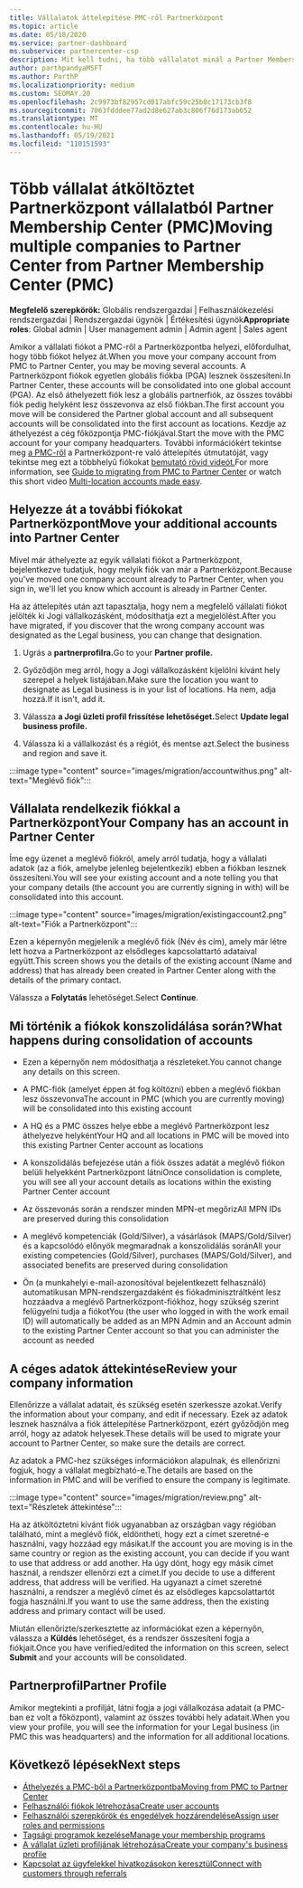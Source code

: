 ```yaml
---
title: Vállalatok áttelepítése PMC-ről Partnerközpont
ms.topic: article
ms.date: 05/18/2020
ms.service: partner-dashboard
ms.subservice: partnercenter-csp
description: Mit kell tudni, ha több vállalatot minál a Partner Membership Center (PMC) a Partnerközpont és konszolidálja őket egy globális partnerfiókban.
author: parthpandyaMSFT
ms.author: ParthP
ms.localizationpriority: medium
ms.custom: SEOMAY.20
ms.openlocfilehash: 2c9973bf82957cd017abfc59c25b0c17173cb3f8
ms.sourcegitcommit: 7063fdddee77ad2d8e627ab3c806f76d173ab652
ms.translationtype: MT
ms.contentlocale: hu-HU
ms.lasthandoff: 05/19/2021
ms.locfileid: "110151593"
---
```

# <a name="moving-multiple-companies-to-partner-center-from-partner-membership-center-pmc"></a><span data-ttu-id="55129-103">Több vállalat átköltöztet Partnerközpont vállalatból Partner Membership Center (PMC)</span><span class="sxs-lookup"><span data-stu-id="55129-103">Moving multiple companies to Partner Center from Partner Membership Center (PMC)</span></span>

<span data-ttu-id="55129-104">**Megfelelő szerepkörök:** Globális rendszergazdai | Felhasználókezelési rendszergazdai | Rendszergazdai ügynök | Értékesítési ügynök</span><span class="sxs-lookup"><span data-stu-id="55129-104">**Appropriate roles**: Global admin | User management admin | Admin agent | Sales agent</span></span>

<span data-ttu-id="55129-105">Amikor a vállalati fiókot a PMC-ről a Partnerközpontba helyezi, előfordulhat, hogy több fiókot helyez át.</span><span class="sxs-lookup"><span data-stu-id="55129-105">When you move your company account from PMC to Partner Center, you may be moving several accounts.</span></span> <span data-ttu-id="55129-106">A Partnerközpont fiókok egyetlen globális fiókba (PGA) lesznek összesíteni.</span><span class="sxs-lookup"><span data-stu-id="55129-106">In Partner Center, these accounts will be consolidated into one global account (PGA).</span></span> <span data-ttu-id="55129-107">Az első áthelyezett fiók lesz a globális partnerfiók, az összes további fiók pedig helyként lesz összevonva az első fiókban.</span><span class="sxs-lookup"><span data-stu-id="55129-107">The first account you move will be considered the Partner global account and all subsequent accounts will be consolidated into the first account as locations.</span></span> <span data-ttu-id="55129-108">Kezdje az áthelyezést a cég főközpontja PMC-fiókjával.</span><span class="sxs-lookup"><span data-stu-id="55129-108">Start the move with the PMC account for your company headquarters.</span></span> <span data-ttu-id="55129-109">További információkért tekintse meg [a PMC-ről](guide-to-migration.md) a Partnerközpont-re való áttelepítés útmutatóját, vagy tekintse meg ezt a többhelyű fiókokat [bemutató rövid videót.](https://vimeo.com/290335248)</span><span class="sxs-lookup"><span data-stu-id="55129-109">For more information, see [Guide to migrating from PMC to Partner Center](guide-to-migration.md) or watch this short video [Multi-location accounts made easy](https://vimeo.com/290335248).</span></span>

## <a name="move-your-additional-accounts-into-partner-center"></a><span data-ttu-id="55129-110">Helyezze át a további fiókokat Partnerközpont</span><span class="sxs-lookup"><span data-stu-id="55129-110">Move your additional accounts into Partner Center</span></span>

<span data-ttu-id="55129-111">Mivel már áthelyezte az egyik vállalati fiókot a Partnerközpont, bejelentkezve tudatjuk, hogy melyik fiók van már a Partnerközpont.</span><span class="sxs-lookup"><span data-stu-id="55129-111">Because you've moved one company account already to Partner Center, when you sign in, we'll let you know which account is already in Partner Center.</span></span>

<span data-ttu-id="55129-112">Ha az áttelepítés után azt tapasztalja, hogy nem a megfelelő vállalati fiókot jelölték ki Jogi vállalkozásként, módosíthatja ezt a megjelölést.</span><span class="sxs-lookup"><span data-stu-id="55129-112">After you have migrated, if you discover that the wrong company account was designated as the Legal business, you can change that designation.</span></span>

1. <span data-ttu-id="55129-113">Ugrás a **partnerprofilra.**</span><span class="sxs-lookup"><span data-stu-id="55129-113">Go to your **Partner profile.**</span></span>

2. <span data-ttu-id="55129-114">Győződjön meg arról, hogy a Jogi vállalkozásként kijelölni kívánt hely szerepel a helyek listájában.</span><span class="sxs-lookup"><span data-stu-id="55129-114">Make sure the location you want to designate as Legal business is in your list of locations.</span></span> <span data-ttu-id="55129-115">Ha nem, adja hozzá.</span><span class="sxs-lookup"><span data-stu-id="55129-115">If it isn't, add it.</span></span>

3. <span data-ttu-id="55129-116">Válassza **a Jogi üzleti profil frissítése lehetőséget.**</span><span class="sxs-lookup"><span data-stu-id="55129-116">Select **Update legal business profile.**</span></span>

4. <span data-ttu-id="55129-117">Válassza ki a vállalkozást és a régiót, és mentse azt.</span><span class="sxs-lookup"><span data-stu-id="55129-117">Select the business and region and save it.</span></span>

:::image type="content" source="images/migration/accountwithus.png" alt-text="Meglévő fiók":::

## <a name="your-company-has-an-account-in-partner-center"></a><span data-ttu-id="55129-119">Vállalata rendelkezik fiókkal a Partnerközpont</span><span class="sxs-lookup"><span data-stu-id="55129-119">Your Company has an account in Partner Center</span></span>

<span data-ttu-id="55129-120">Íme egy üzenet a meglévő fiókról, amely arról tudatja, hogy a vállalati adatok (az a fiók, amelybe jelenleg bejelentkezik) ebben a fiókban lesznek összesíteni.</span><span class="sxs-lookup"><span data-stu-id="55129-120">You will see your existing account and a note telling you that your company details (the account you are currently signing in with) will be consolidated into this account.</span></span>

:::image type="content" source="images/migration/existingaccount2.png" alt-text="Fiók a Partnerközpont":::

<span data-ttu-id="55129-122">Ezen a képernyőn megjelenik a meglévő fiók (Név és cím), amely már létre lett hozva a Partnerközpont az elsődleges kapcsolattartó adataival együtt.</span><span class="sxs-lookup"><span data-stu-id="55129-122">This screen shows you the details of the existing account (Name and address) that has already been created in Partner Center along with the details of the primary contact.</span></span>

<span data-ttu-id="55129-123">Válassza a **Folytatás** lehetőséget.</span><span class="sxs-lookup"><span data-stu-id="55129-123">Select **Continue**.</span></span>

## <a name="what-happens-during-consolidation-of-accounts"></a><span data-ttu-id="55129-124">Mi történik a fiókok konszolidálása során?</span><span class="sxs-lookup"><span data-stu-id="55129-124">What happens during consolidation of accounts</span></span>

- <span data-ttu-id="55129-125">Ezen a képernyőn nem módosíthatja a részleteket.</span><span class="sxs-lookup"><span data-stu-id="55129-125">You cannot change any details on this screen.</span></span>

- <span data-ttu-id="55129-126">A PMC-fiók (amelyet éppen át fog költözni) ebben a meglévő fiókban lesz összevonva</span><span class="sxs-lookup"><span data-stu-id="55129-126">The account in PMC (which you are currently moving) will be consolidated into this existing account</span></span>

- <span data-ttu-id="55129-127">A HQ és a PMC összes helye ebbe a meglévő Partnerközpont lesz áthelyezve helyként</span><span class="sxs-lookup"><span data-stu-id="55129-127">Your HQ and all locations in PMC will be moved into this existing Partner Center account as locations</span></span>

- <span data-ttu-id="55129-128">A konszolidálás befejezése után a fiók összes adatát a meglévő fiókon belüli helyekként Partnerközpont látni</span><span class="sxs-lookup"><span data-stu-id="55129-128">Once consolidation is complete, you will see all your account details as locations within the existing Partner Center account</span></span>

- <span data-ttu-id="55129-129">Az összevonás során a rendszer minden MPN-et megőriz</span><span class="sxs-lookup"><span data-stu-id="55129-129">All MPN IDs are preserved during this consolidation</span></span>

- <span data-ttu-id="55129-130">A meglévő kompetenciák (Gold/Silver), a vásárlások (MAPS/Gold/Silver) és a kapcsolódó előnyök megmaradnak a konszolidálás során</span><span class="sxs-lookup"><span data-stu-id="55129-130">All your existing competencies (Gold/Silver), purchases (MAPS/Gold/Silver), and associated benefits are preserved during consolidation</span></span>

- <span data-ttu-id="55129-131">Ön (a munkahelyi e-mail-azonosítóval bejelentkezett felhasználó) automatikusan MPN-rendszergazdaként és fiókadminisztráltként lesz hozzáadva a meglévő Partnerközpont-fiókhoz, hogy szükség szerint felügyelni tudja a fiókot</span><span class="sxs-lookup"><span data-stu-id="55129-131">You (the user who logged in with the work email ID) will automatically be added as an MPN Admin and an Account admin to the existing Partner Center account so that you can administer the account as needed</span></span>

## <a name="review-your-company-information"></a><span data-ttu-id="55129-132">A céges adatok áttekintése</span><span class="sxs-lookup"><span data-stu-id="55129-132">Review your company information</span></span>

<span data-ttu-id="55129-133">Ellenőrizze a vállalat adatait, és szükség esetén szerkessze azokat.</span><span class="sxs-lookup"><span data-stu-id="55129-133">Verify the information about your company, and edit if necessary.</span></span>  <span data-ttu-id="55129-134">Ezek az adatok lesznek használva a fiók áttelepítése Partnerközpont, ezért győződjön meg arról, hogy az adatok helyesek.</span><span class="sxs-lookup"><span data-stu-id="55129-134">These details will be used to migrate your account to Partner Center, so make sure the details are correct.</span></span>

<span data-ttu-id="55129-135">Az adatok a PMC-hez szükséges információkon alapulnak, és ellenőrizni fogjuk, hogy a vállalat megbízható-e.</span><span class="sxs-lookup"><span data-stu-id="55129-135">The details are based on the information in PMC and will be verified to ensure the company is legitimate.</span></span>


:::image type="content" source="images/migration/review.png" alt-text="Részletek áttekintése":::

<span data-ttu-id="55129-137">Ha az átköltöztetni kívánt fiók ugyanabban az országban vagy régióban található, mint a meglévő fiók, eldöntheti, hogy ezt a címet szeretné-e használni, vagy hozzáad egy másikat.</span><span class="sxs-lookup"><span data-stu-id="55129-137">If the account you are moving is in the same country or region as the existing account, you can decide if you want to use that address or add another.</span></span> <span data-ttu-id="55129-138">Ha úgy dönt, hogy egy másik címet használ, a rendszer ellenőrzi ezt a címet.</span><span class="sxs-lookup"><span data-stu-id="55129-138">If you decide to use a different address, that address will be verified.</span></span> <span data-ttu-id="55129-139">Ha ugyanazt a címet szeretné használni, a rendszer a meglévő címet és az elsődleges kapcsolattartót fogja használni.</span><span class="sxs-lookup"><span data-stu-id="55129-139">If you want to use the same address, then the existing address and primary contact will be used.</span></span>

<span data-ttu-id="55129-140">Miután ellenőrizte/szerkesztette az információkat ezen a képernyőn, válassza a **Küldés** lehetőséget, és a rendszer összesíteni fogja a fiókjait.</span><span class="sxs-lookup"><span data-stu-id="55129-140">Once you have verified/edited the information on this screen, select **Submit** and your accounts will be consolidated.</span></span>

## <a name="partner-profile"></a><span data-ttu-id="55129-141">Partnerprofil</span><span class="sxs-lookup"><span data-stu-id="55129-141">Partner Profile</span></span>

<span data-ttu-id="55129-142">Amikor megtekinti a profilját, látni fogja a jogi vállalkozása adatait (a PMC-ban ez volt a főközpont), valamint az összes további hely adatait.</span><span class="sxs-lookup"><span data-stu-id="55129-142">When you view your profile, you will see the information for your Legal business (in PMC this was headquarters) and the information for all additional locations.</span></span>

## <a name="next-steps"></a><span data-ttu-id="55129-143">Következő lépések</span><span class="sxs-lookup"><span data-stu-id="55129-143">Next steps</span></span>

- [<span data-ttu-id="55129-144">Áthelyezés a PMC-ből a Partnerközpontba</span><span class="sxs-lookup"><span data-stu-id="55129-144">Moving from PMC to Partner Center</span></span>](move-pmc-pc-map.md)
- [<span data-ttu-id="55129-145">Felhasználói fiókok létrehozása</span><span class="sxs-lookup"><span data-stu-id="55129-145">Create user accounts</span></span>](create-user-accounts-and-set-permissions.md)
- [<span data-ttu-id="55129-146">Felhasználói szerepkörök és engedélyek hozzárendelése</span><span class="sxs-lookup"><span data-stu-id="55129-146">Assign user roles and permissions</span></span>](permissions-overview.md)
- [<span data-ttu-id="55129-147">Tagsági programok kezelése</span><span class="sxs-lookup"><span data-stu-id="55129-147">Manage your membership programs</span></span>](renew-mpn-offers.md)
- [<span data-ttu-id="55129-148">A vállalat üzleti profiljának létrehozása</span><span class="sxs-lookup"><span data-stu-id="55129-148">Create your company's business profile</span></span>](create-a-marketing-profile.md)
- [<span data-ttu-id="55129-149">Kapcsolat az ügyfelekkel hivatkozásokon keresztül</span><span class="sxs-lookup"><span data-stu-id="55129-149">Connect with customers through referrals</span></span>](manage-leads.md)
